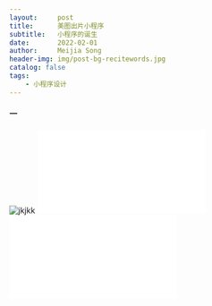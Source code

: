 ```yaml
---
layout:     post
title:      美图出片小程序
subtitle:   小程序的诞生
date:       2022-02-01
author:     Meijia Song
header-img: img/post-bg-recitewords.jpg
catalog: false
tags:
    - 小程序设计
---
```


#### 一
![jkjkk](../img/post-bg-recitewords.jpg "jkjkk")
<embed src="../files/三叶语词汇表_V0.6.pdf" type="application/pdf">
![jkjkk](../files/三叶语词汇表_V0.6.pdf "jkjkk")
